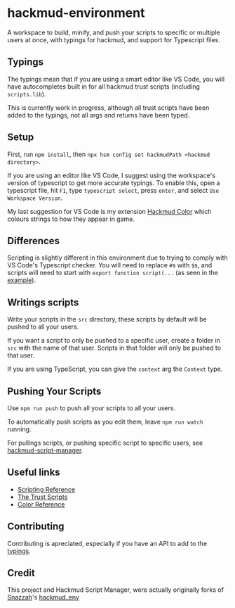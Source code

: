 # hackmud-environment
A workspace to build, minify, and push your scripts to specific or multiple users at once, with typings for hackmud, and support for Typescript files.

## Typings
The typings mean that if you are using a smart editor like VS Code, you will have autocompletes built in for all hackmud trust scripts (including `scripts.lib`).

This is currently work in progress, although all trust scripts have been added to the typings, not all args and returns have been typed.

## Setup
First, run `npm install`, then `npx hsm config set hackmudPath <hackmud directory>`.

If you are using an editor like VS Code, I suggest using the workspace's version of typescript to get more accurate typings.
To enable this, open a typescript file, hit `F1`, type `typescript select`, press `enter`, and select `Use Workspace Version`.

My last suggestion for VS Code is my extension [Hackmud Color](https://marketplace.visualstudio.com/items?itemName=Samual.hackmud-color) which colours strings to how they appear in game.

## Differences
Scripting is slightly different in this environment due to trying to comply with VS Code's Typescript checker. You will need to replace `#`s with `$`s, and scripts will need to start with `export function script(...` (as seen in the [example](src/example.ts)).

## Writings scripts
Write your scripts in the `src` directory, these scripts by default will be pushed to all your users.

If you want a script to only be pushed to a specific user, create a folder in `src` with the name of that user.
Scripts in that folder will only be pushed to that user.

If you are using TypeScript, you can give the `context` arg the `Context` type.

## Pushing Your Scripts
Use `npm run push` to push all your scripts to all your users.

To automatically push scripts as you edit them, leave `npm run watch` running.

For pullings scripts, or pushing specific script to specific users, see [hackmud-script-manager](https://github.com/samualtnorman/hackmud-script-manager).

## Useful links
- [Scripting Reference](https://hackmud.com/forums/general_discussion/scripting_reference)
- [The Trust Scripts](https://hackmud.com/forums/new_players/the_trust_scripts___documentation_for__scripts_trust__scripts)
- [Color Reference](https://hackmud.com/forums/general_discussion/color_reference)

## Contributing
Contributing is apreciated, especially if you have an API to add to the [typings](index.d.ts).

## Credit
This project and Hackmud Script Manager, were actually originally forks of [Snazzah](https://github.com/Snazzah)'s [hackmud_env](https://github.com/Snazzah/hackmud_env)
